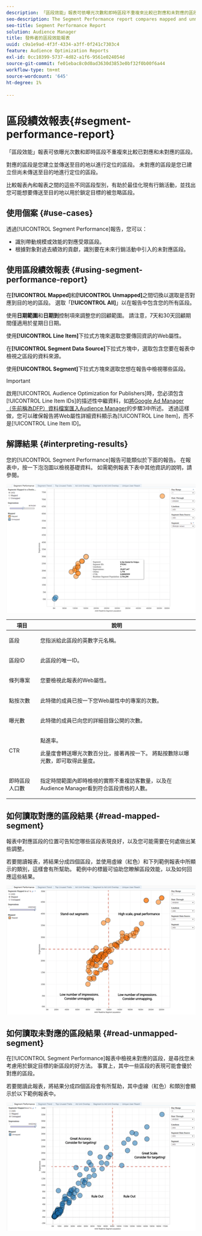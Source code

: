 ```yaml
---
description: 「區段效能」報表可依曝光次數和即時區段不重複來比較已對應和未對應的區段。 對應的區段是您建立並傳送至目的地以進行定位的區段。 未對應的區段是您已建立但尚未傳送至目的地進行定位的區段。 比較報表內和報表之間的這些不同區段型別，有助於最佳化現有行銷活動，並找出您可能想要傳送至目的地以用於鎖定目標的被忽略區段。
seo-description: The Segment Performance report compares mapped and unmapped segments by impressions and Real-Time Segment Uniques. A mapped segment is a segment you create and send to a destination for targeting. An unmapped segment is a segment that you've created but have not sent to a destination for targeting. Comparing these different segment types within and between reports helps you optimize existing campaigns and find overlooked segments that you may want to send to a destination for targeting.
seo-title: Segment Performance Report
solution: Audience Manager
title: 發佈者的區段效能報表
uuid: c9a1e9ad-4f3f-4334-a3ff-0f241c7303c4
feature: Audience Optimization Reports
exl-id: 0cc10399-5737-4d82-a1f6-9561e024054d
source-git-commit: fe01ebac8c0d0ad3630d3853e0bf32f0b00f6a44
workflow-type: tm+mt
source-wordcount: '645'
ht-degree: 1%

---
```


# 區段績效報表{#segment-performance-report}

「區段效能」報表可依曝光次數和即時區段不重複來比較已對應和未對應的區段。

對應的區段是您建立並傳送至目的地以進行定位的區段。 未對應的區段是您已建立但尚未傳送至目的地進行定位的區段。

比較報表內和報表之間的這些不同區段型別，有助於最佳化現有行銷活動，並找出您可能想要傳送至目的地以用於鎖定目標的被忽略區段。

## 使用個案 {#use-cases}

透過[!UICONTROL Segment Performance]報告，您可以：

* 識別帶動規模或效能的對應受眾區段。
* 根據對象對過去績效的貢獻，識別要在未來行銷活動中引入的未對應區段。

## 使用區段績效報表 {#using-segment-performance-report}

在&#x200B;**[!UICONTROL Mapped]**&#x200B;和&#x200B;**[!UICONTROL Unmapped]**&#x200B;之間切換以選取是否對應到目的地的區段。 選取「**[!UICONTROL All]**」以在報告中包含您的所有區段。

使用&#x200B;**日期範圍**&#x200B;和&#x200B;**日期到**&#x200B;控制項來調整您的回顧範圍。 請注意，7天和30天回顧期間僅適用於星期日日期。

使用&#x200B;**[!UICONTROL Line Item]**&#x200B;下拉式方塊來選取您要傳回資訊的Web屬性。

在&#x200B;**[!UICONTROL Segment Data Source]**&#x200B;下拉式方塊中，選取包含您要在報表中檢視之區段的資料來源。

使用&#x200B;**[!UICONTROL Segment]**&#x200B;下拉式方塊來選取您想在報告中檢視哪些區段。

>[!IMPORTANT]
>
>啟用[!UICONTROL Audience Optimization for Publishers]時，您必須包含[!UICONTROL Line Item IDs]的描述性中繼資料，如[將Google Ad Manager （先前稱為DFP）資料檔案匯入Audience Manager](../../../reporting/audience-optimization-reports/aor-publishers/import-dfp.md)的步驟3中所述。 透過這樣做，您可以確保報告將Web屬性詳細資料顯示為[!UICONTROL Line Item]，而不是[!UICONTROL Line Item ID]。

## 解譯結果 {#interpreting-results}

您的[!UICONTROL Segment Performance]報告可能類似於下面的報告。 在報表中，按一下泡泡圖以檢視基礎資料。 如需範例報表下表中其他資訊的說明，請參閱。

![](assets/publisher_segment_performance.png)

<table id="table_AFE2540583C34835B04584693ADFD26A"> 
 <thead> 
  <tr> 
   <th colname="col1" class="entry"> 項目 </th> 
   <th colname="col2" class="entry"> 說明 </th> 
  </tr>
 </thead>
 <tbody> 
  <tr> 
   <td colname="col1"> <p>區段 </p> </td> 
   <td colname="col2"> <p>您指派給此區段的英數字元名稱。 </p> </td> 
  </tr> 
  <tr> 
   <td colname="col1"> <p>區段ID </p> </td> 
   <td colname="col2"> <p>此區段的唯一ID。 </p> </td> 
  </tr> 
  <tr> 
   <td colname="col1"> <p>條列專案 </p> </td> 
   <td colname="col2"> <p>您要檢視此報表的Web屬性。 </p> </td> 
  </tr> 
  <tr> 
   <td colname="col1"> <p>點按次數 </p> </td> 
   <td colname="col2"> <p>此特徵的成員已按一下您Web屬性中的專案的次數。 </p> </td> 
  </tr> 
  <tr> 
   <td colname="col1"> <p>曝光數 </p> </td> 
   <td colname="col2"> <p>此特徵的成員已向您的詳細目錄公開的次數。 </p> </td> 
  </tr> 
  <tr> 
   <td colname="col1"> <p>CTR </p> </td> 
   <td colname="col2"> <p>點進率。 </p> <p>此量度會轉送曝光次數百分比，接著再按一下。 將點按數除以曝光數，即可取得此量度。 </p> </td> 
  </tr> 
  <tr> 
   <td colname="col1"> <p>即時區段人口數 </p> </td> 
   <td colname="col2"> <p>指定時間範圍內即時檢視的實際不重複訪客數量，以及在<span class="keyword">Audience Manager</span>看到符合區段資格的人數。 </p> </td> 
  </tr> 
 </tbody> 
</table>

## 如何讀取對應的區段結果 {#read-mapped-segment}

報表中對應區段的位置可告知您哪些區段表現良好，以及您可能需要在何處做出某些調整。

若要閱讀報表，將結果分成四個區段，並使用虛線（紅色）和下列範例報表中所顯示的類別，這樣會有所幫助。 範例中的標籤可協助您瞭解區段效能，以及如何回應這些結果。

![](assets/publisher_segment_performance_mapped.png)

## 如何讀取未對應的區段結果 {#read-unmapped-segment}

在[!UICONTROL Segment Performance]報表中檢視未對應的區段，是尋找您未考慮用於鎖定目標的新區段的好方法。 事實上，其中一些區段的表現可能會優於對應的區段。

若要閱讀此報表，將結果分成四個區段會有所幫助，其中虛線（紅色）和類別會顯示於以下範例報表中。

![](assets/publisher_segment_performance_unmapped.png)

